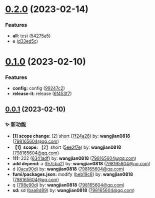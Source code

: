 

# [0.2.0](https://github.com/jimwong666/fumi-mono/compare/0.1.0...0.2.0) (2023-02-14)


### Features

* **all:** test ([54275a5](https://github.com/jimwong666/fumi-mono/commit/54275a5fd0f5d82ae9c60d3efca2c3a1fe8610e9))
* e ([d33ed5c](https://github.com/jimwong666/fumi-mono/commit/d33ed5cc53df6a0705f7e3025a6b9cdf57f215c5))

# [0.1.0](https://github.com/jimwong666/fumi-mono/compare/0.0.1...0.1.0) (2023-02-10)


### Features

* **config:** config ([99247c2](https://github.com/jimwong666/fumi-mono/commit/99247c2903e77fa031166f518c718fa3cf958dde))
* **release-it:** release ([6f453f7](https://github.com/jimwong666/fumi-mono/commit/6f453f7cb33c5ac55cbfbf018ae295366503b41d))

## [0.0.1](https://github.com/jimwong666/fumi-mono/compare/7f24a26...0.0.1) (2023-02-10)


### ✨ 新功能

* **[1] scope change:** [2] short ([7f24a26](https://github.com/jimwong666/fumi-mono/commit/7f24a26)) by: **wangjian0818** (798165604@qq.com)
* **【1】scope:** 【2】short ([5ee2f7e](https://github.com/jimwong666/fumi-mono/commit/5ee2f7e)) by: **wangjian0818** (798165604@qq.com)
* **111:** 222 ([6341adf](https://github.com/jimwong666/fumi-mono/commit/6341adf)) by: **wangjian0818** (798165604@qq.com)
* **add depend:** a ([fe7cba2](https://github.com/jimwong666/fumi-mono/commit/fe7cba2)) by: **wangjian0818** (798165604@qq.com)
* d ([0aca90d](https://github.com/jimwong666/fumi-mono/commit/0aca90d)) by: **wangjian0818** (798165604@qq.com)
* **fumi/packages.json:** modify ([beb19c8](https://github.com/jimwong666/fumi-mono/commit/beb19c8)) by: **wangjian0818** (798165604@qq.com)
* q ([798e90d](https://github.com/jimwong666/fumi-mono/commit/798e90d)) by: **wangjian0818** (798165604@qq.com)
* **sd:** sd ([baa8d89](https://github.com/jimwong666/fumi-mono/commit/baa8d89)) by: **wangjian0818** (798165604@qq.com)